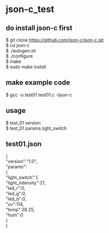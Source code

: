 # json-c_test

## do install json-c first
$ git clone https://github.com/json-c/json-c.git<br>
$ cd json-c<br>
$ ./autogen.sh<br>
$ ./configure<br>
$ make<br>
$ sudo make install<br>

## make example code
$ gcc -o test01 test01.c -ljson-c<br>

## usage
$ test_01 version<br>
$ test_01 params.light_switch

## test01.json
{<br>
	"version":"1.0",<br>
	"params":<br>
	{<br>
		"light_switch":1,<br>
		"light_intensity":21,<br>
		"led_r":0,<br>
		"led_g":0,<br>
		"led_b":0,<br>
		"uv":114,<br>
		"temp":28.25,<br>
		"hum":0<br>
	}<br>
}<br>
